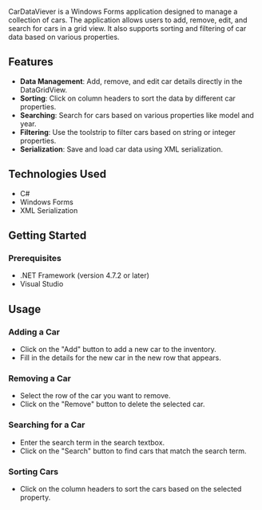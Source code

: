 CarDataViever is a Windows Forms application designed to manage a collection of cars. The application allows users to add, remove, edit, and search for cars in a grid view. It also supports sorting and filtering of car data based on various properties.

## Features

- **Data Management**: Add, remove, and edit car details directly in the DataGridView.
- **Sorting**: Click on column headers to sort the data by different car properties.
- **Searching**: Search for cars based on various properties like model and year.
- **Filtering**: Use the toolstrip to filter cars based on string or integer properties.
- **Serialization**: Save and load car data using XML serialization.

## Technologies Used

- C#
- Windows Forms
- XML Serialization

## Getting Started

### Prerequisites

- .NET Framework (version 4.7.2 or later)
- Visual Studio
## Usage

### Adding a Car

- Click on the "Add" button to add a new car to the inventory.
- Fill in the details for the new car in the new row that appears.

### Removing a Car

- Select the row of the car you want to remove.
- Click on the "Remove" button to delete the selected car.

### Searching for a Car

- Enter the search term in the search textbox.
- Click on the "Search" button to find cars that match the search term.

### Sorting Cars

- Click on the column headers to sort the cars based on the selected property.
